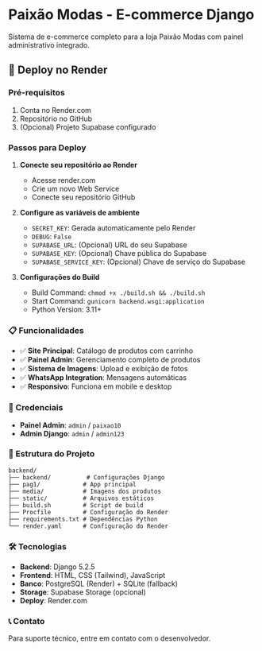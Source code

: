# Paixão Modas - E-commerce Django

Sistema de e-commerce completo para a loja Paixão Modas com painel administrativo integrado.

## 🚀 Deploy no Render

### Pré-requisitos
1. Conta no Render.com
2. Repositório no GitHub
3. (Opcional) Projeto Supabase configurado

### Passos para Deploy

1. **Conecte seu repositório ao Render**
   - Acesse render.com
   - Crie um novo Web Service
   - Conecte seu repositório GitHub

2. **Configure as variáveis de ambiente**
   - `SECRET_KEY`: Gerada automaticamente pelo Render
   - `DEBUG`: `False`
   - `SUPABASE_URL`: (Opcional) URL do seu Supabase
   - `SUPABASE_KEY`: (Opcional) Chave pública do Supabase
   - `SUPABASE_SERVICE_KEY`: (Opcional) Chave de serviço do Supabase

3. **Configurações do Build**
   - Build Command: `chmod +x ./build.sh && ./build.sh`
   - Start Command: `gunicorn backend.wsgi:application`
   - Python Version: 3.11+

### 📋 Funcionalidades

- ✅ **Site Principal**: Catálogo de produtos com carrinho
- ✅ **Painel Admin**: Gerenciamento completo de produtos
- ✅ **Sistema de Imagens**: Upload e exibição de fotos
- ✅ **WhatsApp Integration**: Mensagens automáticas
- ✅ **Responsivo**: Funciona em mobile e desktop

### 🔑 Credenciais

- **Painel Admin**: `admin` / `paixao10`
- **Admin Django**: `admin` / `admin123`

### 📁 Estrutura do Projeto

```
backend/
├── backend/          # Configurações Django
├── pag1/            # App principal
├── media/           # Imagens dos produtos
├── static/          # Arquivos estáticos
├── build.sh         # Script de build
├── Procfile         # Configuração do Render
├── requirements.txt # Dependências Python
└── render.yaml      # Configuração do Render
```

### 🛠️ Tecnologias

- **Backend**: Django 5.2.5
- **Frontend**: HTML, CSS (Tailwind), JavaScript
- **Banco**: PostgreSQL (Render) + SQLite (fallback)
- **Storage**: Supabase Storage (opcional)
- **Deploy**: Render.com

### 📞 Contato

Para suporte técnico, entre em contato com o desenvolvedor.
